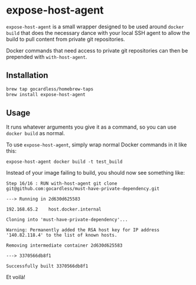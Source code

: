 # expose-host-agent

`expose-host-agent` is a small wrapper designed to be used around `docker
build` that does the necessary dance with your local SSH agent to allow the
build to pull content from private git repositories.

Docker commands that need access to private git repositories can then be
prepended with `with-host-agent`.

## Installation

```sh
brew tap gocardless/homebrew-taps
brew install expose-host-agent
```

## Usage

It runs whatever arguments you give it as a command, so you can use `docker
build` as normal.

To use `expose-host-agent`, simply wrap normal Docker commands in it like this:

```
expose-host-agent docker build -t test_build
```

Instead of your image failing to build, you should now see something like:


```
Step 16/16 : RUN with-host-agent git clone git@github.com:gocardless/must-have-private-dependency.git

---> Running in 2d630d625583

192.168.65.2    host.docker.internal

Cloning into 'must-have-private-dependency'...

Warning: Permanently added the RSA host key for IP address '140.82.118.4' to the list of known hosts.

Removing intermediate container 2d630d625583

---> 3370566db8f1

Successfully built 3370566db8f1
```

Et voilà!
